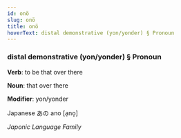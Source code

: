 ```yaml
---
id: onö
slug: onö
title: onö
hoverText: distal demonstrative (yon/yonder) § Pronoun
---
```


### distal demonstrative (yon/yonder) § Pronoun

**Verb**: to be that over there

**Noun**: that over there

**Modifier**: yon/yonder

Japanese あの ano [a̠no̞]

*Japonic Language Family*